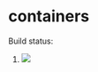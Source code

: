 # containers

Build status:

1. [![](https://github.com/dnarula22/containers_week8/workflows/tests-Heap/badge.svg)](https://github.com/mikeizbicki/containers/actions?query=workflow%3Atests-Heap)

